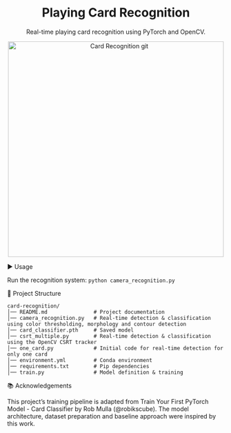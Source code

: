 <h1 align="center">Playing Card Recognition</h1>
<p align="center">Real-time playing card recognition using PyTorch and OpenCV.
</p>
<p align="center">
  <img src="https://github.com/user-attachments/assets/ed59d316-0108-4d3c-b060-bec6c5c7e99d" alt="Card Recognition git" width="500">
</p>

▶️ Usage

Run the recognition system:
`python camera_recognition.py`


📂 Project Structure
```
card-recognition/  
│── README.md               # Project documentation  
│── camera_recognition.py   # Real-time detection & classification using color thresholding, morphology and contour detection  
│── card_classifier.pth     # Saved model  
│── csrt_multiple.py        # Real-time detection & classification using the OpenCV CSRT tracker  
│── one_card.py             # Initial code for real-time detection for only one card  
│── environment.yml         # Conda environment  
│── requirements.txt        # Pip dependencies  
│── train.py                # Model definition & training  
```

📚 Acknowledgements

This project’s training pipeline is adapted from Train Your First PyTorch Model - Card Classifier by Rob Mulla (@robikscube).
The model architecture, dataset preparation and baseline approach were inspired by this work.
